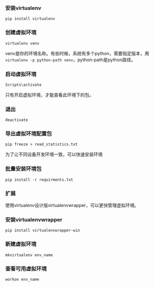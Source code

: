 ### 安装virtualenv
`pip install virtualenv`

### 创建虚拟环境
`virtualenv venv`

venv是你的环境名称。有些时候，系统有多个python，需要指定版本，用`virtualenv -p python-path venv`，python-path是python路径。

### 启动虚拟环境
`Scripts\activate`

只有开启虚拟环境，才能查看此环境下的包。

### 退出
`deactivate`

### 导出虚拟环境配置包
`pip freeze > read_statistics.txt`

为了让不同设备开发环境一致，可以快速安装环境

### 批量安装环境包
`pip install -r requirments.txt`

### 扩展
使用virtualenv设计版virtualenvwrapper，可以更快管理虚拟环境。

### 安装virtualenvwrapper
`pip install virtualenvwrapper-win`

### 新建虚拟环境
`mkvirtualenv env_name`

### 查看可用虚拟环境
`workon env_name`





